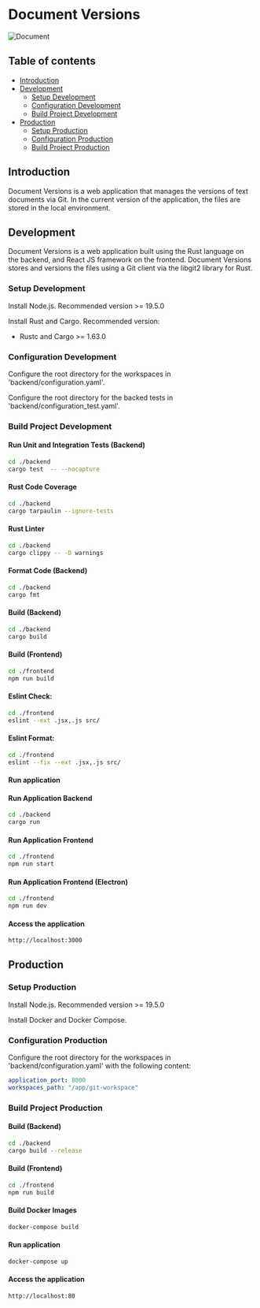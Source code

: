 # Document Versions

![Document](https://github.com/sitMCella/doc-versions/wiki/images/Cards1.png)

## Table of contents

* [Introduction](#introduction)
* [Development](#development)
    * [Setup Development](#setup-development)
    * [Configuration Development](#configuration-development)
    * [Build Project Development](#build-project-development)
* [Production](#production)
  * [Setup Production](#setup-production)
  * [Configuration Production](#configuration-production)
  * [Build Project Production](#build-project-production)

## Introduction

Document Versions is a web application that manages the versions of text documents via Git.
In the current version of the application, the files are stored in the local environment.

## Development

Document Versions is a web application built using the Rust language on the backend, and React JS framework on the frontend.
Document Versions stores and versions the files using a Git client via the libgit2 library for Rust.

### Setup Development

Install Node.js. Recommended version >= 19.5.0

Install Rust and Cargo. Recommended version:
- Rustc and Cargo >= 1.63.0

### Configuration Development

Configure the root directory for the workspaces in 'backend/configuration.yaml'.

Configure the root directory for the backed tests in 'backend/configuration_test.yaml'.

### Build Project Development

#### Run Unit and Integration Tests (Backend)

``` sh
cd ./backend
cargo test  -- --nocapture
```

#### Rust Code Coverage

```sh
cd ./backend
cargo tarpaulin --ignore-tests
```

#### Rust Linter

```sh
cd ./backend
cargo clippy -- -D warnings
```

#### Format Code (Backend)

```sh
cd ./backend
cargo fmt
```

#### Build (Backend)

``` sh
cd ./backend
cargo build
```

#### Build (Frontend)

``` sh
cd ./frontend
npm run build
```

#### Eslint Check:

```sh
cd ./frontend
eslint --ext .jsx,.js src/
```

#### Eslint Format:

```sh
cd ./frontend
eslint --fix --ext .jsx,.js src/
```

#### Run application

#### Run Application Backend

``` sh
cd ./backend
cargo run
```

#### Run Application Frontend

``` sh
cd ./frontend
npm run start
```

#### Run Application Frontend (Electron)

``` sh
cd ./frontend
npm run dev
```

#### Access the application

```sh
http://localhost:3000
```

## Production

### Setup Production

Install Node.js. Recommended version >= 19.5.0

Install Docker and Docker Compose.

### Configuration Production

Configure the root directory for the workspaces in 'backend/configuration.yaml' with the following content:

``` yaml
application_port: 8000
workspaces_path: "/app/git-workspace"
```

### Build Project Production

#### Build (Backend)

``` sh
cd ./backend
cargo build --release
```

#### Build (Frontend)

``` sh
cd ./frontend
npm run build
```

#### Build Docker Images

``` sh
docker-compose build
```

#### Run application

```sh
docker-compose up
```

#### Access the application

```sh
http://localhost:80
```
